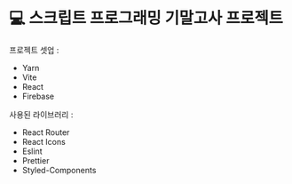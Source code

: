 # 💻 스크립트 프로그래밍 기말고사 프로젝트


프로젝트 셋업 : 

- Yarn
- Vite
- React
- Firebase

사용된 라이브러리 : 

- React Router
- React Icons
- Eslint
- Prettier
- Styled-Components

